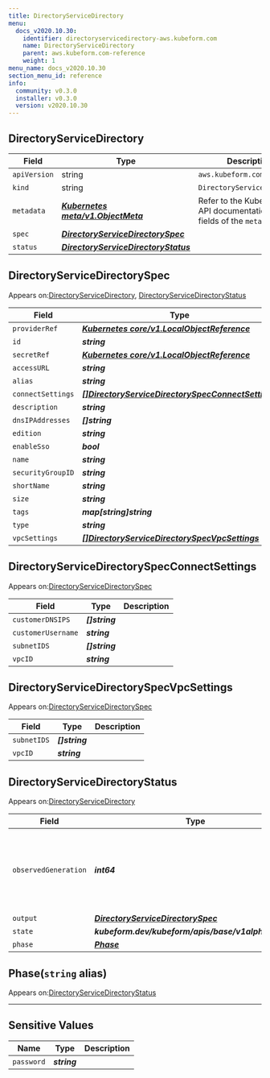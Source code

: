 ```yaml
---
title: DirectoryServiceDirectory
menu:
  docs_v2020.10.30:
    identifier: directoryservicedirectory-aws.kubeform.com
    name: DirectoryServiceDirectory
    parent: aws.kubeform.com-reference
    weight: 1
menu_name: docs_v2020.10.30
section_menu_id: reference
info:
  community: v0.3.0
  installer: v0.3.0
  version: v2020.10.30
---
```


## DirectoryServiceDirectory
| Field | Type | Description |
| ------ | ----- | ----------- |
| `apiVersion` | string | `aws.kubeform.com/v1alpha1` |
|    `kind` | string | `DirectoryServiceDirectory` |
| `metadata` | ***[Kubernetes meta/v1.ObjectMeta](https://v1-18.docs.kubernetes.io/docs/reference/generated/kubernetes-api/v1.18/#objectmeta-v1-meta)***|Refer to the Kubernetes API documentation for the fields of the `metadata` field.|
| `spec` | ***[DirectoryServiceDirectorySpec](#directoryservicedirectoryspec)***||
| `status` | ***[DirectoryServiceDirectoryStatus](#directoryservicedirectorystatus)***||
## DirectoryServiceDirectorySpec

Appears on:[DirectoryServiceDirectory](#directoryservicedirectory), [DirectoryServiceDirectoryStatus](#directoryservicedirectorystatus)

| Field | Type | Description |
| ------ | ----- | ----------- |
| `providerRef` | ***[Kubernetes core/v1.LocalObjectReference](https://v1-18.docs.kubernetes.io/docs/reference/generated/kubernetes-api/v1.18/#localobjectreference-v1-core)***||
| `id` | ***string***||
| `secretRef` | ***[Kubernetes core/v1.LocalObjectReference](https://v1-18.docs.kubernetes.io/docs/reference/generated/kubernetes-api/v1.18/#localobjectreference-v1-core)***||
| `accessURL` | ***string***| ***(Optional)*** |
| `alias` | ***string***| ***(Optional)*** |
| `connectSettings` | ***[[]DirectoryServiceDirectorySpecConnectSettings](#directoryservicedirectoryspecconnectsettings)***| ***(Optional)*** |
| `description` | ***string***| ***(Optional)*** |
| `dnsIPAddresses` | ***[]string***| ***(Optional)*** |
| `edition` | ***string***| ***(Optional)*** |
| `enableSso` | ***bool***| ***(Optional)*** |
| `name` | ***string***||
| `securityGroupID` | ***string***| ***(Optional)*** |
| `shortName` | ***string***| ***(Optional)*** |
| `size` | ***string***| ***(Optional)*** |
| `tags` | ***map[string]string***| ***(Optional)*** |
| `type` | ***string***| ***(Optional)*** |
| `vpcSettings` | ***[[]DirectoryServiceDirectorySpecVpcSettings](#directoryservicedirectoryspecvpcsettings)***| ***(Optional)*** |
## DirectoryServiceDirectorySpecConnectSettings

Appears on:[DirectoryServiceDirectorySpec](#directoryservicedirectoryspec)

| Field | Type | Description |
| ------ | ----- | ----------- |
| `customerDNSIPS` | ***[]string***||
| `customerUsername` | ***string***||
| `subnetIDS` | ***[]string***||
| `vpcID` | ***string***||
## DirectoryServiceDirectorySpecVpcSettings

Appears on:[DirectoryServiceDirectorySpec](#directoryservicedirectoryspec)

| Field | Type | Description |
| ------ | ----- | ----------- |
| `subnetIDS` | ***[]string***||
| `vpcID` | ***string***||
## DirectoryServiceDirectoryStatus

Appears on:[DirectoryServiceDirectory](#directoryservicedirectory)

| Field | Type | Description |
| ------ | ----- | ----------- |
| `observedGeneration` | ***int64***| ***(Optional)*** Resource generation, which is updated on mutation by the API Server.|
| `output` | ***[DirectoryServiceDirectorySpec](#directoryservicedirectoryspec)***| ***(Optional)*** |
| `state` | ***kubeform.dev/kubeform/apis/base/v1alpha1.State***| ***(Optional)*** |
| `phase` | ***[Phase](#phase)***| ***(Optional)*** |
## Phase(`string` alias)

Appears on:[DirectoryServiceDirectoryStatus](#directoryservicedirectorystatus)

---
## Sensitive Values
| Name | Type | Description |
|------|------|-------------|
| `password` | ***string*** ||
